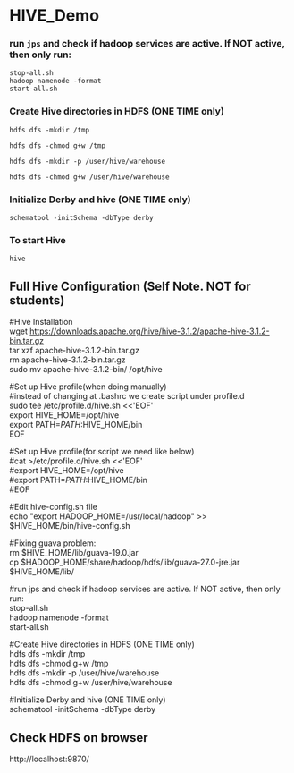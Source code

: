 # HIVE_Demo

### run `jps` and check if hadoop services are active. If NOT active, then only run:
```
stop-all.sh  
hadoop namenode -format  
start-all.sh  
```
### Create Hive directories in HDFS (ONE TIME only)
```
hdfs dfs -mkdir /tmp

hdfs dfs -chmod g+w /tmp

hdfs dfs -mkdir -p /user/hive/warehouse

hdfs dfs -chmod g+w /user/hive/warehouse  
```

### Initialize Derby and hive (ONE TIME only)
```
schematool -initSchema -dbType derby  
```
### To start Hive
```
hive  
```

## Full Hive Configuration (Self Note. NOT for students)  
#Hive Installation  
wget https://downloads.apache.org/hive/hive-3.1.2/apache-hive-3.1.2-bin.tar.gz  
tar xzf apache-hive-3.1.2-bin.tar.gz  
rm apache-hive-3.1.2-bin.tar.gz  
sudo mv apache-hive-3.1.2-bin/ /opt/hive  


#Set up Hive profile(when doing manually)  
#instead of changing at .bashrc we create script under profile.d  
sudo tee /etc/profile.d/hive.sh <<'EOF'    
export HIVE_HOME=/opt/hive  
export PATH=$PATH:$HIVE_HOME/bin  
EOF  

#Set up Hive profile(for script we  need like below)  
#cat >/etc/profile.d/hive.sh <<'EOF'  
#export HIVE_HOME=/opt/hive  
#export PATH=$PATH:$HIVE_HOME/bin  
#EOF  

#Edit hive-config.sh file  
echo "export HADOOP_HOME=/usr/local/hadoop" >> $HIVE_HOME/bin/hive-config.sh  

#Fixing guava problem:  
rm $HIVE_HOME/lib/guava-19.0.jar  
cp $HADOOP_HOME/share/hadoop/hdfs/lib/guava-27.0-jre.jar $HIVE_HOME/lib/  

#run jps and check if hadoop services are active. If NOT active, then only run:  
stop-all.sh  
hadoop namenode -format  
start-all.sh  

#Create Hive directories in HDFS (ONE TIME only)  
hdfs dfs -mkdir /tmp  
hdfs dfs -chmod g+w /tmp  
hdfs dfs -mkdir -p /user/hive/warehouse  
hdfs dfs -chmod g+w /user/hive/warehouse  

#Initialize Derby and hive (ONE TIME only)  
schematool -initSchema -dbType derby  



## Check HDFS on browser
http://localhost:9870/
